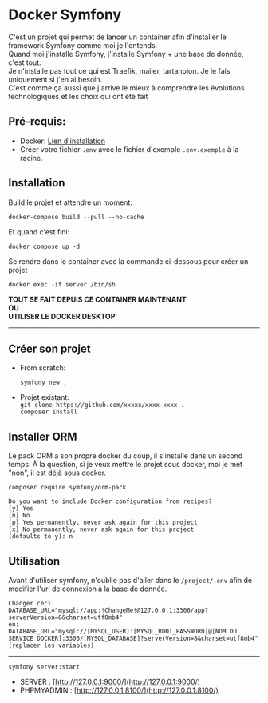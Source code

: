 # Docker Symfony

C'est un projet qui permet de lancer un container afin d'installer le framework Symfony comme moi je l'entends.
<br> Quand moi j'installe Symfony, j'installe Symfony + une base de donnée, c'est tout. 
<br> Je n'installe pas tout ce qui est Traefik, mailer, tartanpion. Je le fais uniquement si j'en ai besoin. 
<br> C'est comme ça aussi que j'arrive le mieux à comprendre les évolutions technologiques et les choix qui ont été fait

## Pré-requis:
- Docker: [Lien d'installation](https://docs.docker.com/compose/install/)
- Créer votre fichier `.env` avec le fichier d'exemple `.env.exemple` à la racine.

## Installation

Build le projet et attendre un moment:

    docker-compose build --pull --no-cache

Et quand c'est fini:

    docker compose up -d

Se rendre dans le container avec la commande ci-dessous pour créer un projet

    docker exec -it server /bin/sh

**TOUT SE FAIT DEPUIS CE CONTAINER MAINTENANT**
<br>**OU**
<br>**UTILISER LE DOCKER DESKTOP**

---
## Créer son projet

- From scratch: 

  `symfony new .`

- Projet existant:
  <br>`git clone https://github.com/xxxxx/xxxx-xxxx .`
  <br>`composer install`

## Installer ORM
Le pack ORM a son propre docker du coup, il s'installe dans un second temps. À la question, si je veux mettre le projet sous docker, moi je met "non", il est déjà sous docker.

    composer require symfony/orm-pack

    Do you want to include Docker configuration from recipes?
    [y] Yes
    [n] No
    [p] Yes permanently, never ask again for this project
    [x] No permanently, never ask again for this project
    (defaults to y): n


## Utilisation
Avant d'utiliser symfony, n'oublie pas d'aller dans le `/project/.env` afin de modifier l'url de connexion à la base de donnée.

    Changer ceci:
    DATABASE_URL="mysql://app:!ChangeMe!@127.0.0.1:3306/app?serverVersion=8&charset=utf8mb4"    
    en:
    DATABASE_URL="mysql://[MYSQL_USER]:[MYSQL_ROOT_PASSWORD]@[NOM DU SERVICE DOCKER]:3306/[MYSQL_DATABASE]?serverVersion=8&charset=utf8mb4"
    (replacer les variables)
---
    symfony server:start    

- SERVER : [http://127.0.0.1:9000/](http://127.0.0.1:9000/)
- PHPMYADMIN : [http://127.0.0.1:8100/](http://127.0.0.1:8100/)
